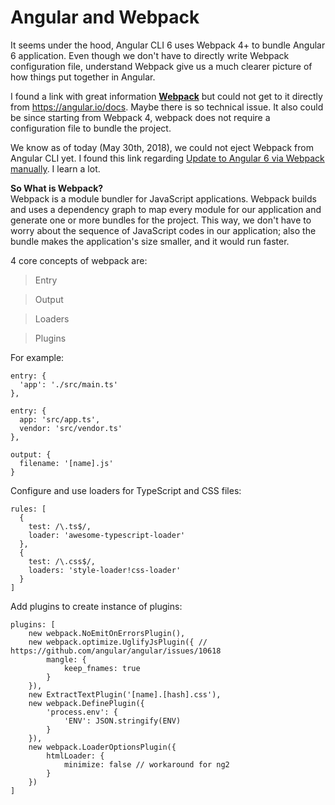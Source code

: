 # Angular and Webpack

It seems under the hood, Angular CLI 6 uses Webpack 4+ to bundle Angular 6 application.  Even though we don't have to directly write Webpack configuration file, understand Webpack give us a much clearer picture of how things put together in Angular.

I found a link with great information [**Webpack**](https://angular.io/guide/webpack) but could not get to it directly from https://angular.io/docs.  Maybe there is so technical issue. It also could be since starting from Webpack 4, webpack does not require a configuration file to bundle the project.

We know as of today (May 30th, 2018), we could not eject Webpack from Angular CLI yet.
I found this link regarding [Update to Angular 6 via Webpack manually](https://blog.angularindepth.com/upgrading-a-project-without-cli-to-angular-6-b07b105adc02).  I learn a lot.


**So What is Webpack?**  
Webpack is a module bundler for  JavaScript applications.  Webpack builds and uses a dependency graph to map every module for our application and generate one or more bundles for the project.  This way, we don't have to worry about the sequence of JavaScript codes in our application; also the bundle makes the application's size smaller, and it would run faster.

4 core concepts of webpack are:
> Entry

> Output

> Loaders

> Plugins

For example:

```
entry: {
  'app': './src/main.ts'
},
```
```
entry: {
  app: 'src/app.ts',
  vendor: 'src/vendor.ts'
},

output: {
  filename: '[name].js'
}
```
Configure and use loaders for TypeScript and CSS files:
```
rules: [
  {
    test: /\.ts$/,
    loader: 'awesome-typescript-loader'
  },
  {
    test: /\.css$/,
    loaders: 'style-loader!css-loader'
  }
]
```
Add plugins to create instance of plugins:
```
plugins: [
    new webpack.NoEmitOnErrorsPlugin(),
    new webpack.optimize.UglifyJsPlugin({ // https://github.com/angular/angular/issues/10618
        mangle: {
            keep_fnames: true
        }
    }),
    new ExtractTextPlugin('[name].[hash].css'),
    new webpack.DefinePlugin({
        'process.env': {
            'ENV': JSON.stringify(ENV)
        }
    }),
    new webpack.LoaderOptionsPlugin({
        htmlLoader: {
            minimize: false // workaround for ng2
        }
    })
]
``` 


